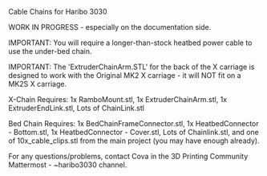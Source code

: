 Cable Chains for Haribo 3030

WORK IN PROGRESS - especially on the documentation side.

IMPORTANT: You will require a longer-than-stock heatbed power cable to use the under-bed chain.

IMPORTANT: The 'ExtruderChainArm.STL' for the back of the X carriage is designed to work with the Original MK2 X carriage - it will NOT fit on a MK2S X carriage.

X-Chain Requires:  1x RamboMount.stl, 1x ExtruderChainArm.stl, 1x ExtruderEndLink.stl, Lots of ChainLink.stl

Bed Chain Requires: 1x BedChainFrameConnector.stl, 1x HeatbedConnector - Bottom.stl, 1x HeatbedConnector - Cover.stl, Lots of Chainlink.stl, and one of 10x_cable_clips.stl from the main project (you may have enough already).

For any questions/problems, contact Cova in the 3D Printing Community Mattermost - ~haribo3030 channel.
